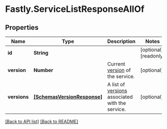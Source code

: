 # Fastly.ServiceListResponseAllOf

## Properties

Name | Type | Description | Notes
------------ | ------------- | ------------- | -------------
**id** | **String** |  | [optional] [readonly] 
**version** | **Number** | Current [version](/reference/api/services/version/) of the service. | [optional] 
**versions** | [**[SchemasVersionResponse]**](SchemasVersionResponse.md) | A list of [versions](/reference/api/services/version/) associated with the service. | [optional] 


[[Back to API list]](../../README.md#endpoints) [[Back to README]](../../README.md)
